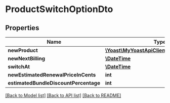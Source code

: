 # ProductSwitchOptionDto

## Properties
Name | Type | Description | Notes
------------ | ------------- | ------------- | -------------
**newProduct** | [**\Yoast\MyYoastApiClient\Model\ProductDto**](ProductDto.md) |  | 
**newNextBilling** | [**\DateTime**](\DateTime.md) |  | 
**switchAt** | [**\DateTime**](\DateTime.md) |  | 
**newEstimatedRenewalPriceInCents** | **int** |  | 
**estimatedBundleDiscountPercentage** | **int** |  | 

[[Back to Model list]](../../README.md#documentation-for-models) [[Back to API list]](../../README.md#documentation-for-api-endpoints) [[Back to README]](../../README.md)

